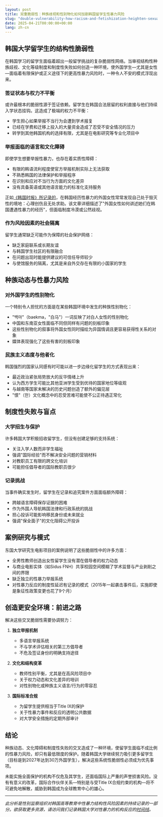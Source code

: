```yaml
---
layout: post
title: 双重脆弱性：种族歧视和性别物化如何加剧韩国留学生性暴力风险
slug: "double-vulnerability-how-racism-and-fetishization-heighten-sexual-violence-risks-for-international-students-in-korea-zh-ch"
date: 2025-04-21T00:00:00+00:00
lang: zh-cn
---
```


## 韩国大学留学生的结构性脆弱性

在韩国学习的留学生面临着超出一般留学挑战的复杂脆弱性网络。当审视结构性种族歧视、文化等级制度和制度性失败如何创造一种环境，使外国学生—尤其是女性—面临着有限保护或正义途径下的更高性暴力风险时，一种令人不安的模式浮现出来。

### 签证状态与权力不平衡

或许最根本的脆弱性源于签证依赖。留学生在韩国合法居留的权利直接与他们持续入学状态挂钩。这造成了极端的权力不平衡：

- 学生担心如果举报不当行为会遭到学术报复
- 已经在学费和迁移上投入的大量资金造成了忍受不安全情况的压力
- 转学到其他韩国机构的选择有限，尤其是在电影研究等专业化项目中

### 举报面临的语言和文化障碍

即使学生想要举报性暴力，也存在着实质性障碍：

- 有限的韩语流利程度使官方举报机制实际上无法获取
- 不熟悉韩国的法律保护和举报程序
- 在识别和应对不当行为方面的文化差异
- 没有具备英语或其他语言能力的标准化支持服务

正如[《韩国时报》所记录的](https://www.koreatimes.co.kr/video/news/20220114/raped-assaulted-nowhere-to-find-help-foreign-women-speak-out-about-their-experiences-of-sexual-violence-in-korea)，在韩国经历性暴力的外国女性常常发现自己处于毁灭性的境地：心理创伤且无处求助。该文章详细描述了"外国女性如何讲述她们在韩国遭遇性暴力的经历"，但面临制度冷漠或公然歧视。

### 作为风险因素的社会隔离

留学生通常缺乏可能作为保障的社会保护网络：

- 缺乏家庭联系或长期友谊
- 与韩国学生社区的有限融合
- 在问题出现时能提供建议的可信任导师较少
- 与使馆服务的隔离，尤其是来自外交存在有限的小国家的学生

## 种族动态与性暴力风险

### 对外国学生的性别物化

一个特别令人担忧的方面是在某些韩国环境中发生的种族性别物化：

- "백마"（baekma，"白马"）一词反映了对白人女性的性别物化
- 中国和东南亚女性面临不同但同样有问题的刻板印象
- 这些性别物化的叙事将外国女性同时描绘为异国情调且更容易获得性关系的对象
- 媒体表现强化了这些有害的刻板印象

### 民族主义态度与他者化

韩国强烈的国家认同感有时可能以进一步边缘化留学生的方式表现出来：

- 最近政治紧张局势放大的反华情绪上升
- 认为西方学生可能比其他亚洲学生受到优待的国家地位等级观
- 与越南等国家未解决的历史问题创造了额外的偏见层
- "恨"（한）文化概念中的忍受苦难可能使不公正待遇正常化

## 制度性失败与盲点

### 大学招生与保护

许多韩国大学积极招收留学生，但没有创建足够的支持系统：

- 关注入学人数而非学生福祉
- 强调"国际经验"而不解决安全问题的营销材料
- 对教职员工有限的跨文化培训
- 可能担任倡导者的国际教职员很少

### 记录挑战

当事件确实发生时，留学生在记录和追究案件方面面临额外障碍：

- 跨越语言障碍保存证据的困难
- 作为外国人导航韩国法律和行政系统的挑战
- 担心投诉可能影响移民身份或未来就业
- 强调"保全面子"的文化阻碍公开投诉

## 案例研究与模式

东国大学研究生电影项目的案例说明了这些脆弱性中的许多方面：

- 全男性教师创造出女性留学生没有潜在倡导者的权力动态
- 与商业电影实体（如Sidus FNH）共享校园空间模糊了学术监督与产业剥削之间的界限
- 缺乏独立的性暴力举报系统
- 对性暴力反应的制度性延迟有记录的模式（2015年一起袭击事件后，实施即使是象征性政策变更也花了9个月）

## 创造更安全环境：前进之路

解决这些交叉脆弱性需要协调努力：

1. **独立举报机制**
   - 多语言举报系统
   - 不与学术评估相关的第三方倡导者
   - 不危及签证身份的明确支持途径

2. **文化和结构变革**
   - 教师性别平衡，尤其是在高风险项目中
   - 关于权力动态和文化差异的培训
   - 对性别物化或种族主义语言/行为的零容忍

3. **国际标准合规**
   - 为留学生提供相当于Title IX的保护
   - 关于性暴力事件和反应的透明公共数据
   - 对大学安全措施的定期外部审计

## 结论

种族动态、文化障碍和制度性失败的交叉造成了一种环境，使留学生面临不成比例的性暴力风险，却只有最低限度的保护。随着韩国大学继续努力吸引更多留学生（目标是到2027年达到30万外国学生），解决这些系统性脆弱性必须成为优先事项。

未能实施全面保护的机构不仅危及其学生，还面临国际上严重的声誉损害风险。没有有意义的改革，国际合作伙伴关系—特别是与受Title IX合规约束的机构—将不可避免地解散，威胁到韩国成为全球教育中心的雄心。

---

*此分析是性别监察组织对韩国高等教育中性暴力结构性风险因素的持续记录的一部分。欲获取更多资源，请访问我们记录韩国大学对性暴力的机构反应的[时间线](https://genderwatchdog1.github.io/timeline-website/index.html)。* 
